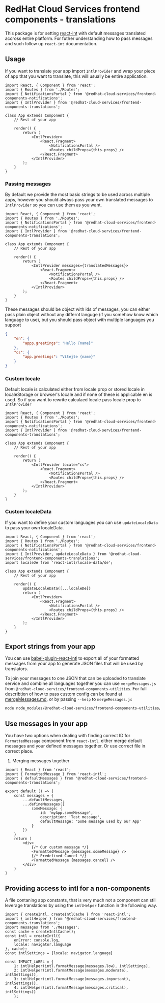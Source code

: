 # RedHat Cloud Services frontend components - translations

This package is for setting [react-int](https://www.npmjs.com/package/react-intl) with default messages translated accross entire platform. For futher understanding how to pass messages and such follow up `react-int` documentation.


## Usage

If you want to translate your app import `IntlProvider` and wrap your piece of app that you want to translate, this will usually be entire application.

```JSX
import React, { Component } from 'react';
import { Routes } from './Routes';
import { NotificationsPortal } from '@redhat-cloud-services/frontend-components-notifications';
import { IntlProvider } from '@redhat-cloud-services/frontend-components-translations';

class App extends Component {
    // Rest of your app

    render() {
        return (
            <IntlProvider>
                <React.Fragment>
                    <NotificationsPortal />
                    <Routes childProps={this.props} />
                </React.Fragment>
            </IntlProvider>
        );
    }
}
```

### Passing messages
By default we provide the most basic strings to be used across multiple apps, however you should always pass your own translated messages to `IntlProvider` so you can use them as you want.

```JSX
import React, { Component } from 'react';
import { Routes } from './Routes';
import { NotificationsPortal } from '@redhat-cloud-services/frontend-components-notifications';
import { IntlProvider } from '@redhat-cloud-services/frontend-components-translations';

class App extends Component {
    // Rest of your app

    render() {
        return (
            <IntlProvider messages={translatedMessages}>
                <React.Fragment>
                    <NotificationsPortal />
                    <Routes childProps={this.props} />
                </React.Fragment>
            </IntlProvider>
        );
    }
}
```

These messages should be object with ids of messages, you can either pass plain object without any differnt languge (if you somehow know which language to use), but you should pass object with multiple languages you support

```JSON
{
    "en": {
        "appp.greetings": "Hello {name}"
    },
    "cs": {
        "app.greetings": "Vítejte {name}"
    }
}
```

### Custom locale

Default locale is calculated either from locale prop or stored locale in localeStorage or browser's locale and if none of these is applicable en is used. So if you want to rewrite calculaed locale pass locale prop to `IntlProvider`

```JSX
import React, { Component } from 'react';
import { Routes } from './Routes';
import { NotificationsPortal } from '@redhat-cloud-services/frontend-components-notifications';
import { IntlProvider } from '@redhat-cloud-services/frontend-components-translations';

class App extends Component {
    // Rest of your app

    render() {
        return (
            <IntlProvider locale="cs">
                <React.Fragment>
                    <NotificationsPortal />
                    <Routes childProps={this.props} />
                </React.Fragment>
            </IntlProvider>
        );
    }
}
```

### Custom localeData

If you want to define your custom languages you can use `updateLocaleData` to pass your own localeData.

```JSX
import React, { Component } from 'react';
import { Routes } from './Routes';
import { NotificationsPortal } from '@redhat-cloud-services/frontend-components-notifications';
import { IntlProvider, updateLocaleData } from '@redhat-cloud-services/frontend-components-translations';
import localeDe from 'react-intl/locale-data/de';

class App extends Component {
    // Rest of your app

    render() {
        updateLocaleData([...localeDe])
        return (
            <IntlProvider>
                <React.Fragment>
                    <NotificationsPortal />
                    <Routes childProps={this.props} />
                </React.Fragment>
            </IntlProvider>
        );
    }
}
```

## Export strings from your app
You can use [babel-plugin-react-intl](https://www.npmjs.com/package/babel-plugin-react-intl) to export all of your formatted messages from your app to generate JSON files that will be used by translators.

To join your messages to one JSON that can be uploaded to translate service and combine all languages together you can use `mergeMessages.js` from `@redhat-cloud-services/frontend-components-utilities`. For full describtion of how to pass custom config can be found at [mergeMessages.md](/RedHatInsights/frontend-components/blob/master/packages/utils/doc/mergeMessages.md), or by passing `--help` to `mergeMessages.js`

```bash
node node_modules/@redhat-cloud-services/frontend-components-utilities/files/mergeMessages.js
```

## Use messages in your app
You have two options when dealing with finding correct ID for `FormattedMessage` component from `react-intl`, either merge default messages and your defined messages together. Or use correct file in correct place.

1) Merging messages together
```JS
import { React } from 'react';
import { FormattedMessage } from 'react-intl';
import { defaultMessages } from '@redhat-cloud-services/frontend-components-translations';

export default () => {
    const messages = {
        ...defaultMessages,
        ...defineMessages({
            someMessage: {
                id: 'myApp.someMessage',
                description: 'Test message',
                defaultMessage: 'Some message used by our App'
            }
        })
    }
    return (
        <div>
            {/* Our custom message */}
            <FormattedMessage {messages.someMessage} />
            {/* Predefined Cancel */}
            <FormattedMessage {messages.cancel} />
        </div>
    )
}

```

## Providing access to intl for a non-components

A file contaning app constants, that is very much not a component can still leverage 
translations by using the `intlHelper` function in the following way.

```JS
import { createIntl, createIntlCache } from 'react-intl';
import { intlHelper } from '@redhat-cloud-services/frontend-components-translations';
import messages from './Messages';
const cache = createIntlCache();
const intl = createIntl({
    onError: console.log, 
    locale: navigator.language
}, cache);
const intlSettings = {locale: navigator.language}

const IMPACT_LABEL = {
    1: intlHelper(intl.formatMessage(messages.low), intlSettings),
    2: intlHelper(intl.formatMessage(messages.moderate),  intlSettings)),
    3: intlHelper(intl.formatMessage(messages.important),  intlSettings)),
    4: intlHelper(intl.formatMessage(messages.critical),  intlSettings))
    };
```
